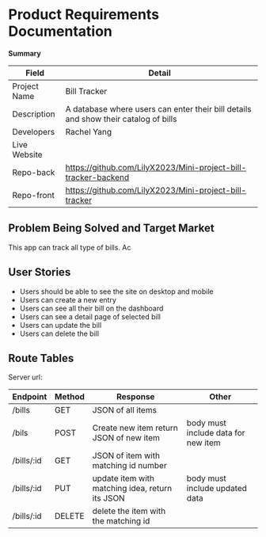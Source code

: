 # Product Requirements Documentation

**Summary**

| Field        | Detail                                                                                           |
| ------------ | ------------------------------------------------------------------------------------------------ |
| Project Name | Bill Tracker                                                                                     |
| Description  | A database where users can enter their bill details and show their catalog of bills |
| Developers   | Rachel Yang                                                                     |
| Live Website |                                                                                                  |
| Repo-back    | https://github.com/LilyX2023/Mini-project-bill-tracker-backend                                                  |
| Repo-front   | https://github.com/LilyX2023/Mini-project-bill-tracker                                                 |

## Problem Being Solved and Target Market

This app can track all type of bills. Ac

## User Stories

- Users should be able to see the site on desktop and mobile
- Users can create a new entry
- Users can see all their bill on the dashboard
- Users can see a detail page of selected bill
- Users can update the bill
- Users can delete the bill

## Route Tables

Server url: 

| Endpoint          | Method | Response                                        | Other                               |
| ----------------- | ------ | ----------------------------------------------- | ----------------------------------- |
| /bills     | GET    | JSON of all items                               |                                     |
| /bils     | POST   | Create new item return JSON of new item         | body must include data for new item |
| /bills/:id | GET    | JSON of item with matching id number            |                                     |
| /bills/:id | PUT    | update item with matching idea, return its JSON | body must include updated data      |
| /bills/:id | DELETE | delete the item with the matching id            |                                     |